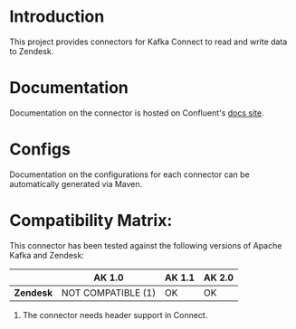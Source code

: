 # Introduction

This project provides connectors for Kafka Connect to read and write data to Zendesk.

# Documentation

Documentation on the connector is hosted on Confluent's
[docs site](https://docs.confluent.io/current/connect/kafka-connect-zendesk/).

# Configs

Documentation on the configurations for each connector can be automatically generated via Maven.

# Compatibility Matrix:

This connector has been tested against the following versions of Apache Kafka
and Zendesk:

|                          | AK 1.0             | AK 1.1        | AK 2.0        |
| ------------------------ | ------------------ | ------------- | ------------- |
| **Zendesk** | NOT COMPATIBLE (1) | OK            | OK            |

1. The connector needs header support in Connect.
